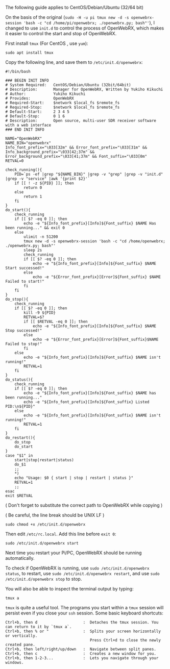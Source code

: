 The following guide applies to CentOS/Debian/Ubuntu (32/64 bit)

On the basis of the original (`sudo -H -u pi tmux new -d -s openwebrx-session 'bash -c "cd /home/pi/openwebrx; ./openwebrx.py; bash"'`), I changed to use `init.d` to control the process of OpenWebRX, which makes it easier to control the start and stop of OpenWebRX.


First install `tmux` (For CentOS , use `yum`):
```
sudo apt install tmux
```

Copy the following line, and save them to `/etc/init.d/openwebrx`:

```
#!/bin/bash

### BEGIN INIT INFO
# System Required:   CentOS/Debian/Ubuntu (32bit/64bit)
# Description:       Manager for OpenWebRX, Written by Yukiho Kikuchi
# Author:            Yukiho Kikuchi 
# Provides:          OpenWebRX
# Required-Start:    $network $local_fs $remote_fs
# Required-Stop:     $network $local_fs $remote_fs
# Default-Start:     2 3 4 5
# Default-Stop:      0 1 6
# Description:       Open source, multi-user SDR receiver software with a web interface
### END INIT INFO

NAME="OpenWebRX"
NAME_BIN="openwebrx"
Info_font_prefix="\033[32m" && Error_font_prefix="\033[31m" && Info_background_prefix="\033[42;37m" && Error_background_prefix="\033[41;37m" && Font_suffix="\033[0m"
RETVAL=0

check_running(){
	PID=`ps -ef |grep "${NAME_BIN}" |grep -v "grep" |grep -v "init.d" |grep -v "service" |awk '{print $2}'`
	if [[ ! -z ${PID} ]]; then
		return 0
	else
		return 1
	fi
}
do_start(){
	check_running
	if [[ $? -eq 0 ]]; then
		echo -e "${Info_font_prefix}[Info]${Font_suffix} $NAME Has been running..." && exit 0
	else
		ulimit -n 51200
		tmux new -d -s openwebrx-session 'bash -c "cd /home/openwebrx; ./openwebrx.py; bash"'
		sleep 2s
		check_running
		if [[ $? -eq 0 ]]; then
			echo -e "${Info_font_prefix}[Info]${Font_suffix} $NAME Start successed!"
		else
			echo -e "${Error_font_prefix}[Error]${Font_suffix} $NAME Failed to start!"
		fi
	fi
}
do_stop(){
	check_running
	if [[ $? -eq 0 ]]; then
		kill -9 ${PID}
		RETVAL=$?
		if [[ $RETVAL -eq 0 ]]; then
			echo -e "${Info_font_prefix}[Info]${Font_suffix} $NAME Stop successed!"
		else
			echo -e "${Error_font_prefix}[Error]${Font_suffix}$NAME Failed to stop!"
		fi
	else
		echo -e "${Info_font_prefix}[Info]${Font_suffix} $NAME isn't running!"
		RETVAL=1
	fi
}
do_status(){
	check_running
	if [[ $? -eq 0 ]]; then
		echo -e "${Info_font_prefix}[Info]${Font_suffix} $NAME has been running..."
		echo -e "${Info_font_prefix}[Info]${Font_suffix} Listed PID:\n${PID}"
	else
		echo -e "${Info_font_prefix}[Info]${Font_suffix} $NAME isn't running!"
		RETVAL=1
	fi
}
do_restart(){
	do_stop
	do_start
}
case "$1" in
	start|stop|restart|status)
	do_$1
	;;
	*)
	echo "Usage: $0 { start | stop | restart | status }"
	RETVAL=1
	;;
esac
exit $RETVAL
```

( Don't forget to substitute the correct path to OpenWebRX while copying )

( Be careful, the line break should be UNIX LF )

```
sudo chmod +x /etc/init.d/openwebrx
```

Then edit `/etc/rc.local`. Add this line before `exit 0`:

```
sudo /etc/init.d/openwebrx start
```

Next time you restart your Pi/PC, OpenWebRX should be running automatically.

To check if OpenWebRX is running, use `sudo /etc/init.d/openwebrx status`, to restart, use `sudo /etc/init.d/openwebrx restart`, and use `sudo /etc/init.d/openwebrx stop` to stop.

You will also be able to inspect the terminal output by typing:

    tmux a

`tmux` is quite a useful tool. The programs you start within a `tmux` session will persist even if you close your `ssh` session. Some basic keyboard shortcuts:

    Ctrl+b, then d                    :  Detaches the tmux session. You can return to it by `tmux a`.
    Ctrl+b, then % or "               :  Splits your screen horizontally or vertically.
                                         Press Ctrl+d to close the newly created pane.
    Ctrl+b, then left/right/up/down   :  Navigate between split panes. 
    Ctrl+b, then c                    :  Creates a new window for you.
    Ctrl+b, then 1-2-3...             :  Lets you navigate through your windows.




